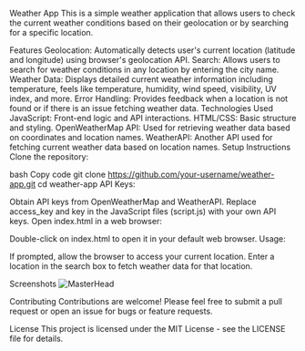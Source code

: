 Weather App
This is a simple weather application that allows users to check the current weather conditions based on their geolocation or by searching for a specific location.

Features
Geolocation: Automatically detects user's current location (latitude and longitude) using browser's geolocation API.
Search: Allows users to search for weather conditions in any location by entering the city name.
Weather Data: Displays detailed current weather information including temperature, feels like temperature, humidity, wind speed, visibility, UV index, and more.
Error Handling: Provides feedback when a location is not found or if there is an issue fetching weather data.
Technologies Used
JavaScript: Front-end logic and API interactions.
HTML/CSS: Basic structure and styling.
OpenWeatherMap API: Used for retrieving weather data based on coordinates and location names.
WeatherAPI: Another API used for fetching current weather data based on location names.
Setup Instructions
Clone the repository:

bash
Copy code
git clone https://github.com/your-username/weather-app.git
cd weather-app
API Keys:

Obtain API keys from OpenWeatherMap and WeatherAPI.
Replace access_key and key in the JavaScript files (script.js) with your own API keys.
Open index.html in a web browser:

Double-click on index.html to open it in your default web browser.
Usage:

If prompted, allow the browser to access your current location.
Enter a location in the search box to fetch weather data for that location.

Screenshots
![MasterHead](https://mir-s3-cdn-cf.behance.net/project_modules/max_1200/79731568097599.5b50bca477735.jpg)


Contributing
Contributions are welcome! Please feel free to submit a pull request or open an issue for bugs or feature requests.

License
This project is licensed under the MIT License - see the LICENSE file for details.

